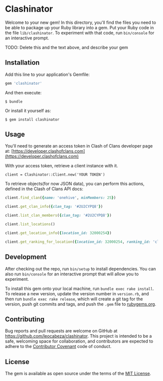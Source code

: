 # Clashinator

Welcome to your new gem! In this directory, you'll find the files you need to be able to package up your Ruby library into a gem. Put your Ruby code in the file `lib/clashinator`. To experiment with that code, run `bin/console` for an interactive prompt.

TODO: Delete this and the text above, and describe your gem

## Installation

Add this line to your application's Gemfile:

```ruby
gem 'clashinator'
```

And then execute:

    $ bundle

Or install it yourself as:

    $ gem install clashinator

## Usage

You'll need to generate an access token in Clash of Clans developer page at:
[https://developer.clashofclans.com](https://developer.clashofclans.com)

With your access token, retrieve a client instance with it.

`client = Clashinator::Client.new('YOUR TOKEN')`

To retrieve objects(for now JSON data), you can perform this actions, defined in the Clash of Clans API docs:

```ruby
client.find_clan({name: 'onehive', minMembers: 25})

client.get_clan_info({clan_tag: '#2U2CYPQ8'})

client.list_clan_members({clan_tag: '#2U2CYPQ8'})

client.list_locations()

client.get_location_info({location_id: 32000254})

client.get_ranking_for_location({location_id: 32000254, ranking_id: 'clans'})
```

## Development

After checking out the repo, run `bin/setup` to install dependencies. You can also run `bin/console` for an interactive prompt that will allow you to experiment.

To install this gem onto your local machine, run `bundle exec rake install`. To release a new version, update the version number in `version.rb`, and then run `bundle exec rake release`, which will create a git tag for the version, push git commits and tags, and push the `.gem` file to [rubygems.org](https://rubygems.org).

## Contributing

Bug reports and pull requests are welcome on GitHub at https://github.com/leocabeza/clashinator. This project is intended to be a safe, welcoming space for collaboration, and contributors are expected to adhere to the [Contributor Covenant](http://contributor-covenant.org) code of conduct.


## License

The gem is available as open source under the terms of the [MIT License](http://opensource.org/licenses/MIT).

